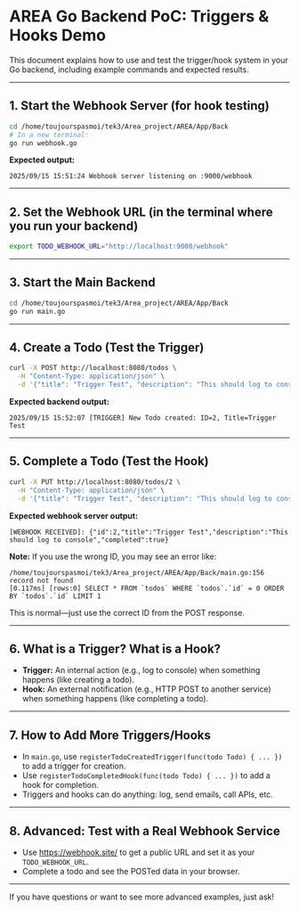 # AREA Go Backend PoC: Triggers & Hooks Demo

This document explains how to use and test the trigger/hook system in your Go backend, including example commands and expected results.

---

## 1. Start the Webhook Server (for hook testing)

```bash
cd /home/toujourspasmoi/tek3/Area_project/AREA/App/Back
# In a new terminal:
go run webhook.go
```
**Expected output:**
```
2025/09/15 15:51:24 Webhook server listening on :9000/webhook
```

---

## 2. Set the Webhook URL (in the terminal where you run your backend)

```bash
export TODO_WEBHOOK_URL="http://localhost:9000/webhook"
```

---

## 3. Start the Main Backend

```bash
cd /home/toujourspasmoi/tek3/Area_project/AREA/App/Back
go run main.go
```

---

## 4. Create a Todo (Test the Trigger)

```bash
curl -X POST http://localhost:8080/todos \
  -H "Content-Type: application/json" \
  -d '{"title": "Trigger Test", "description": "This should log to console", "completed": false}'
```
**Expected backend output:**
```
2025/09/15 15:52:07 [TRIGGER] New Todo created: ID=2, Title=Trigger Test
```

---

## 5. Complete a Todo (Test the Hook)

```bash
curl -X PUT http://localhost:8080/todos/2 \
  -H "Content-Type: application/json" \
  -d '{"title": "Trigger Test", "description": "This should log to console", "completed": true}'
```
**Expected webhook server output:**
```
[WEBHOOK RECEIVED]: {"id":2,"title":"Trigger Test","description":"This should log to console","completed":true}
```

**Note:** If you use the wrong ID, you may see an error like:
```
/home/toujourspasmoi/tek3/Area_project/AREA/App/Back/main.go:156 record not found
[0.117ms] [rows:0] SELECT * FROM `todos` WHERE `todos`.`id` = 0 ORDER BY `todos`.`id` LIMIT 1
```
This is normal—just use the correct ID from the POST response.

---

## 6. What is a Trigger? What is a Hook?

- **Trigger:** An internal action (e.g., log to console) when something happens (like creating a todo).
- **Hook:** An external notification (e.g., HTTP POST to another service) when something happens (like completing a todo).

---

## 7. How to Add More Triggers/Hooks

- In `main.go`, use `registerTodoCreatedTrigger(func(todo Todo) { ... })` to add a trigger for creation.
- Use `registerTodoCompletedHook(func(todo Todo) { ... })` to add a hook for completion.
- Triggers and hooks can do anything: log, send emails, call APIs, etc.

---

## 8. Advanced: Test with a Real Webhook Service

- Use https://webhook.site/ to get a public URL and set it as your `TODO_WEBHOOK_URL`.
- Complete a todo and see the POSTed data in your browser.

---

If you have questions or want to see more advanced examples, just ask!
